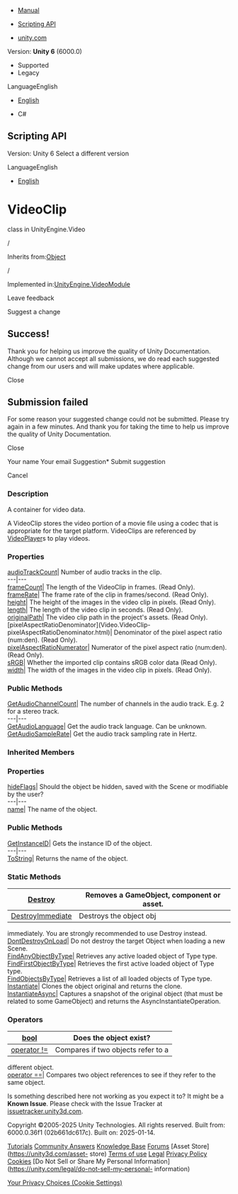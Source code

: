 [ ]()

  * [Manual](../Manual/index.html)
  * [Scripting API](../ScriptReference/index.html)

  * [unity.com](https://unity.com/)

Version: **Unity 6** (6000.0)

  * Supported
  * Legacy

LanguageEnglish

  * [English]()

  * C#

[ ](https://docs.unity3d.com)

## Scripting API

Version: Unity 6 Select a different version

LanguageEnglish

  * [English]()

# VideoClip

class in UnityEngine.Video

/

Inherits from:[Object](Object.html)

/

Implemented in:[UnityEngine.VideoModule](UnityEngine.VideoModule.html)

Leave feedback

Suggest a change

## Success!

Thank you for helping us improve the quality of Unity Documentation. Although
we cannot accept all submissions, we do read each suggested change from our
users and will make updates where applicable.

Close

## Submission failed

For some reason your suggested change could not be submitted. Please <a>try
again</a> in a few minutes. And thank you for taking the time to help us
improve the quality of Unity Documentation.

Close

Your name Your email Suggestion* Submit suggestion

Cancel

[ ]()

### Description

A container for video data.

A VideoClip stores the video portion of a movie file using a codec that is
appropriate for the target platform. VideoClips are referenced by
[VideoPlayer](Video.VideoPlayer.html)s to play videos.

### Properties

[audioTrackCount](Video.VideoClip-audioTrackCount.html)| Number of audio
tracks in the clip.  
---|---  
[frameCount](Video.VideoClip-frameCount.html)| The length of the VideoClip in
frames. (Read Only).  
[frameRate](Video.VideoClip-frameRate.html)| The frame rate of the clip in
frames/second. (Read Only).  
[height](Video.VideoClip-height.html)| The height of the images in the video
clip in pixels. (Read Only).  
[length](Video.VideoClip-length.html)| The length of the video clip in
seconds. (Read Only).  
[originalPath](Video.VideoClip-originalPath.html)| The video clip path in the
project's assets. (Read Only).  
[pixelAspectRatioDenominator](Video.VideoClip-
pixelAspectRatioDenominator.html)| Denominator of the pixel aspect ratio
(num:den). (Read Only).  
[pixelAspectRatioNumerator](Video.VideoClip-pixelAspectRatioNumerator.html)|
Numerator of the pixel aspect ratio (num:den). (Read Only).  
[sRGB](Video.VideoClip-sRGB.html)| Whether the imported clip contains sRGB
color data (Read Only).  
[width](Video.VideoClip-width.html)| The width of the images in the video clip
in pixels. (Read Only).  
  
### Public Methods

[GetAudioChannelCount](Video.VideoClip.GetAudioChannelCount.html)| The number
of channels in the audio track. E.g. 2 for a stereo track.  
---|---  
[GetAudioLanguage](Video.VideoClip.GetAudioLanguage.html)| Get the audio track
language. Can be unknown.  
[GetAudioSampleRate](Video.VideoClip.GetAudioSampleRate.html)| Get the audio
track sampling rate in Hertz.  
  
### Inherited Members

### Properties

[hideFlags](Object-hideFlags.html)| Should the object be hidden, saved with
the Scene or modifiable by the user?  
---|---  
[name](Object-name.html)| The name of the object.  
  
### Public Methods

[GetInstanceID](Object.GetInstanceID.html)| Gets the instance ID of the
object.  
---|---  
[ToString](Object.ToString.html)| Returns the name of the object.  
  
### Static Methods

[Destroy](Object.Destroy.html)| Removes a GameObject, component or asset.  
---|---  
[DestroyImmediate](Object.DestroyImmediate.html)| Destroys the object obj
immediately. You are strongly recommended to use Destroy instead.  
[DontDestroyOnLoad](Object.DontDestroyOnLoad.html)| Do not destroy the target
Object when loading a new Scene.  
[FindAnyObjectByType](Object.FindAnyObjectByType.html)| Retrieves any active
loaded object of Type type.  
[FindFirstObjectByType](Object.FindFirstObjectByType.html)| Retrieves the
first active loaded object of Type type.  
[FindObjectsByType](Object.FindObjectsByType.html)| Retrieves a list of all
loaded objects of Type type.  
[Instantiate](Object.Instantiate.html)| Clones the object original and returns
the clone.  
[InstantiateAsync](Object.InstantiateAsync.html)| Captures a snapshot of the
original object (that must be related to some GameObject) and returns the
AsyncInstantiateOperation.  
  
### Operators

[bool](Object-operator_Object.html)| Does the object exist?  
---|---  
[operator !=](Object-operator_ne.html)| Compares if two objects refer to a
different object.  
[operator ==](Object-operator_eq.html)| Compares two object references to see
if they refer to the same object.  
  
Is something described here not working as you expect it to? It might be a
**Known Issue**. Please check with the Issue Tracker at
[issuetracker.unity3d.com](https://issuetracker.unity3d.com).

Copyright ©2005-2025 Unity Technologies. All rights reserved. Built from:
6000.0.36f1 (02b661dc617c). Built on: 2025-01-14.

[Tutorials](https://unity3d.com/learn) [Community
Answers](https://answers.unity3d.com) [Knowledge
Base](https://support.unity3d.com/hc/en-us)
[Forums](https://forum.unity3d.com) [Asset Store](https://unity3d.com/asset-
store) [Terms of use](https://docs.unity3d.com/Manual/TermsOfUse.html)
[Legal](https://unity.com/legal) [Privacy
Policy](https://unity.com/legal/privacy-policy)
[Cookies](https://unity.com/legal/cookie-policy) [Do Not Sell or Share My
Personal Information](https://unity.com/legal/do-not-sell-my-personal-
information)

[Your Privacy Choices (Cookie Settings)](javascript:void\(0\);)

